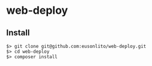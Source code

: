 # web-deploy

## Install

```
$> git clone git@github.com:eusonlito/web-deploy.git
$> cd web-deploy
$> composer install
```
